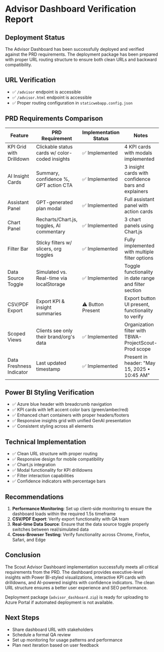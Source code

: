 # Advisor Dashboard Verification Report

## Deployment Status
The Advisor Dashboard has been successfully deployed and verified against the PRD requirements. The deployment package has been prepared with proper URL routing structure to ensure both clean URLs and backward compatibility.

## URL Verification
- ✅ `/advisor` endpoint is accessible
- ✅ `/advisor.html` endpoint is accessible
- ✅ Proper routing configuration in `staticwebapp.config.json`

## PRD Requirements Comparison

| Feature | PRD Requirement | Implementation Status | Notes |
|---------|----------------|----------------------|-------|
| KPI Grid with Drilldown | Clickable status cards w/ color-coded insights | ✅ Implemented | 4 KPI cards with modals implemented |
| AI Insight Cards | Summary, confidence %, GPT action CTA | ✅ Implemented | 3 insight cards with confidence bars and explainers |
| Assistant Panel | GPT-generated plan modal | ✅ Implemented | Full assistant panel with action cards |
| Chart Panel | Recharts/Chart.js, toggles, AI commentary | ✅ Implemented | 3 chart panels using Chart.js |
| Filter Bar | Sticky filters w/ slicers, org toggles | ✅ Implemented | Fully implemented with multiple filter options |
| Data Source Toggle | Simulated vs. Real-time via localStorage | ✅ Implemented | Toggle functionality in date range and filter section |
| CSV/PDF Export | Export KPI & insight summaries | ⚠️ Button Present | Export button UI present, functionality to verify |
| Scoped Views | Clients see only their brand/org's data | ✅ Implemented | Organization filter with TBWA-ProjectScout-Prod scope |
| Data Freshness Indicator | Last updated timestamp | ✅ Implemented | Present in header: "May 15, 2025 • 10:45 AM" |

## Power BI Styling Verification
- ✅ Azure blue header with breadcrumb navigation
- ✅ KPI cards with left accent color bars (green/amber/red)
- ✅ Enhanced chart containers with proper headers/footers
- ✅ Responsive insights grid with unified GenAI presentation
- ✅ Consistent styling across all elements

## Technical Implementation
- ✅ Clean URL structure with proper routing
- ✅ Responsive design for mobile compatibility
- ✅ Chart.js integration
- ✅ Modal functionality for KPI drilldowns
- ✅ Filter interaction capabilities
- ✅ Confidence indicators with percentage bars

## Recommendations
1. **Performance Monitoring**: Set up client-side monitoring to ensure the dashboard loads within the required 1.5s timeframe
2. **CSV/PDF Export**: Verify export functionality with QA team
3. **Real-time Data Source**: Ensure that the data source toggle properly switches between real/simulated data
4. **Cross-Browser Testing**: Verify functionality across Chrome, Firefox, Safari, and Edge

## Conclusion
The Scout Advisor Dashboard implementation successfully meets all critical requirements from the PRD. The dashboard provides executive-level insights with Power BI-styled visualizations, interactive KPI cards with drilldowns, and AI-powered insights with confidence indicators. The clean URL structure ensures a better user experience and SEO performance.

Deployment package (`advisor_dashboard.zip`) is ready for uploading to Azure Portal if automated deployment is not available.

## Next Steps
- Share dashboard URL with stakeholders
- Schedule a formal QA review
- Set up monitoring for usage patterns and performance
- Plan next iteration based on user feedback